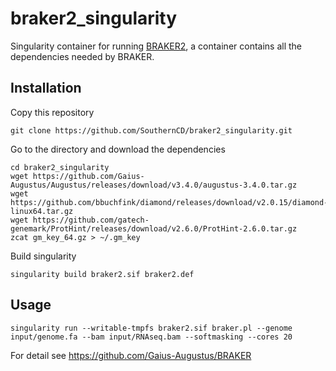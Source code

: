 # braker2_singularity
Singularity container for running [BRAKER2](https://github.com/Gaius-Augustus/BRAKER), a container contains all the dependencies needed by BRAKER.

## Installation

Copy this repository
```
git clone https://github.com/SouthernCD/braker2_singularity.git
```

Go to the directory and download the dependencies
```
cd braker2_singularity
wget https://github.com/Gaius-Augustus/Augustus/releases/download/v3.4.0/augustus-3.4.0.tar.gz
wget https://github.com/bbuchfink/diamond/releases/download/v2.0.15/diamond-linux64.tar.gz
wget https://github.com/gatech-genemark/ProtHint/releases/download/v2.6.0/ProtHint-2.6.0.tar.gz
zcat gm_key_64.gz > ~/.gm_key
```

Build singularity
```
singularity build braker2.sif braker2.def
```

## Usage

```
singularity run --writable-tmpfs braker2.sif braker.pl --genome input/genome.fa --bam input/RNAseq.bam --softmasking --cores 20
```

For detail see https://github.com/Gaius-Augustus/BRAKER